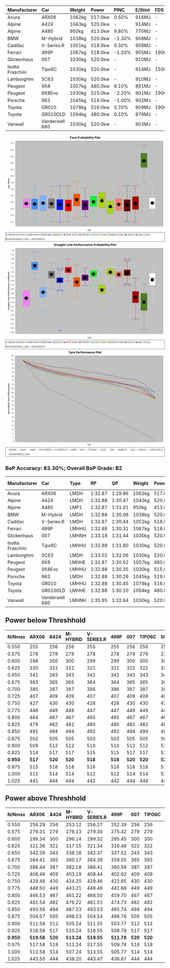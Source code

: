 | Manufacturer     | Car            | Weight | Power   | PINC    | E/Stint | FDS     |
|:-|:-|:-|:-|:-|:-|:-|
| Acura            | ARX06          | 1062kg | 517.0kw | 0.50%   | 916MJ   |    -    |
| Alpine           | A424           | 1043kg | 520.0kw |    -    | 914MJ   |    -    |
| Alpine           | A480           | 950kg  | 413.0kw | 9.80%   | 770MJ   |    -    |
| BMW              | M-Hybrid       | 1038kg | 520.0kw | -1.30%  | 908MJ   |    -    |
| Cadillac         | V-Series.R     | 1051kg | 518.0kw | 0.30%   | 908MJ   |    -    |
| Ferrari          | 499P           | 1067kg | 518.0kw | -1.20%  | 905MJ   | 190kph  |
| Glickenhaus      | 007            | 1030kg | 520.0kw |    -    | 910MJ   |    -    |
| Isotta Fraschini | Tipo6C         | 1030kg | 520.0kw |    -    | 914MJ   | 150kph  |
| Lamborghini      | SC63           | 1030kg | 520.0kw |    -    | 910MJ   |    -    |
| Peugeot          | 9X8            | 1057kg | 480.0kw | 8.10%   | 891MJ   |    -    |
| Peugeot          | 9X8Evo         | 1030kg | 515.0kw | -2.20%  | 901MJ   | 190kph  |
| Porsche          | 963            | 1045kg | 519.0kw | -1.00%  | 902MJ   |    -    |
| Toyota           | GR010          | 1078kg | 516.0kw | 0.70%   | 909MJ   | 190kph  |
| Toyota           | GR010OLD       | 1094kg | 480.0kw | 0.10%   | 879MJ   |    -    |
| Vanwall          | Vanderwell 680 | 1030kg | 520.0kw |    -    | 903MJ   |    -    |

![PACECHART](./IMG/AUTO.png)
![STRAIGHTLINEPERFORMANCECHART](./IMG/AUTO_sp.png)
![TYREPERFORMANCECHART](./IMG/AUTO_tw.png)

### BoP Accuracy: 83.30%; Overall BoP Grade: B2
| Manufacturer     | Car            | Type  | RP      | QP      | Weight | Power¹  | Threshhold | PINC    | Power²   | E/Stint | AVG Vmax  | FDS     | RDLC | L/Stint | BOP-Grade | Model Accuracy | Model Points | Match%  | SimDiff |
|:-|:-|:-|:-|:-|:-|:-|:-|:-|:-|:-|:-|:-|:-|:-|:-|:-|:-|:-|:-|
| Acura            | ARX06          | LMDH  | 1:32.87 | 1:29.86 | 1062kg | 517.0kw | 250.0kph   | 0.50%   | 519.60kw |  916MJ  | 297.73kph |    -    | 1.01 | 39      | +D1       | 100.00%        | 995          | 68.74%  | #       |
| Alpine           | A424           | LMDH  | 1:32.88 | 1:30.47 | 1043kg | 520.0kw | 0.0kph     |    -    | 520.00kw |  914MJ  | 310.53kph |    -    | 1.01 | 39      | ~A1       | 86.43%         | 618          | 95.02%  | #       |
| Alpine           | A480           | LMP1  | 1:32.87 | 1:31.01 |  950kg | 413.0kw | 250.0kph   | 9.80%   | 453.50kw |  770MJ  | 299.25kph |    -    | 0.98 | 37      | ~A1       | 68.63%         | 967          | 100.00% | ±0.11s  |
| BMW              | M-Hybrid       | LMDH  | 1:32.88 | 1:30.06 | 1038kg | 520.0kw | 250.0kph   | -1.30%  | 513.20kw |  908MJ  | 307.07kph |    -    | 1.02 | 39      | +B1       | 93.77%         | 1672         | 89.94%  | #       |
| Cadillac         | V-Series.R     | LMDH  | 1:32.87 | 1:30.44 | 1051kg | 518.0kw | 250.0kph   | 0.30%   | 519.60kw |  908MJ  | 303.64kph |    -    | 1.01 | 39      | ~A1       | 83.12%         | 1921         | 96.14%  | ±1.58s  |
| Ferrari          | 499P           | LMHHU | 1:32.88 | 1:30.31 | 1067kg | 518.0kw | 250.0kph   | -1.20%  | 511.80kw |  905MJ  | 306.68kph | 190kph  | 1.02 | 39      | ~A1       | 69.49%         | 1950         | 100.00% | ±1.73s  |
| Glickenhaus      | 007            | LMHNH | 1:33.18 | 1:31.44 | 1030kg | 520.0kw | 0.0kph     |    -    | 520.00kw |  910MJ  | 305.34kph |    -    | 0.97 | 39      | ~A1       | 89.50%         | 1518         | 100.00% | ±2.57s  |
| Isotta Fraschini | Tipo6C         | LMHHU | 1:32.88 | 1:31.80 | 1030kg | 520.0kw | 0.0kph     |    -    | 520.00kw |  914MJ  | 307.01kph | 150kph  | 1.07 | 39      | +C2       | 73.56%         | 64           | 73.15%  | #       |
| Lamborghini      | SC63           | LMDH  | 1:33.02 | 1:32.06 | 1030kg | 520.0kw | 0.0kph     |    -    | 520.00kw |  910MJ  | 308.06kph |    -    | 1.05 | 39      | +A2       | 95.82%         | 459          | 93.82%  | #       |
| Peugeot          | 9X8            | LMHHE | 1:32.87 | 1:30.52 | 1057kg | 480.0kw | 250.0kph   | 8.10%   | 518.90kw |  891MJ  | 299.50kph |    -    | 1.01 | 39      | -A2       | 88.75%         | 2383         | 93.00%  | ±0.93s  |
| Peugeot          | 9X8Evo         | LMHHU | 1:32.88 | 1:30.35 | 1030kg | 515.0kw | 250.0kph   | -2.20%  | 503.70kw |  901MJ  | 307.42kph | 190kph  | 1.03 | 39      | ~A1       | 66.97%         | 221          | 100.00% | #       |
| Porsche          | 963            | LMDH  | 1:32.88 | 1:30.26 | 1045kg | 519.0kw | 250.0kph   | -1.00%  | 513.80kw |  902MJ  | 306.34kph |    -    | 1.01 | 39      | ~A1       | 81.02%         | 5243         | 98.20%  | ±1.85s  |
| Toyota           | GR010          | LMHHU | 1:32.88 | 1:30.45 | 1078kg | 516.0kw | 250.0kph   | 0.70%   | 519.60kw |  909MJ  | 305.50kph | 190kph  | 1.01 | 39      | ~A1       | 73.70%         | 2701         | 100.00% | ±1.28s  |
| Toyota           | GR010OLD       | LMHHE | 1:32.88 | 1:30.10 | 1094kg | 480.0kw | 250.0kph   | 0.10%   | 480.50kw |  879MJ  | 292.28kph |    -    | 1.00 | 39      | -B1       | 99.03%         | 1536         | 88.46%  | ±0.55s  |
| Vanwall          | Vanderwell 680 | LMHNH | 1:35.95 | 1:32.64 | 1030kg | 520.0kw | 0.0kph     |    -    | 520.00kw |  903MJ  | 298.05kph |    -    | 1.02 | 39      | +Ω2       | 97.01%         | 649          | -46.94% | ±0.59s  |

## Power below Threshhold
| N/Nmax    | ARX06   | A424    | M-HYBRID | V-SERIES.R | 499P    | 007     | TIPO6C  | SC63    | 9X8     | 9X8EVO  | 963     | GR010   | GR010OLD | VANDERWELL 680 | ​     | RPM      | A480       |
|:-|:-|:-|:-|:-|:-|:-|:-|:-|:-|:-|:-|:-|:-|:-|:-|:-|:-|
|  0.550    |  255    |  256    |  256     |  255       |  255    |  256    |  256    |  256    |  236    |  254    |  256    |  254    |  236     |  256           |  ​    |   --     |  0.00      |
|  0.575    |  278    |  279    |  279     |  278       |  278    |  279    |  279    |  279    |  258    |  277    |  279    |  277    |  258     |  279           |  ​    |   --     |  0.00      |
|  0.600    |  298    |  300    |  300     |  299       |  299    |  300    |  300    |  300    |  277    |  297    |  299    |  298    |  277     |  300           |  ​    |   --     |  0.00      |
|  0.625    |  320    |  322    |  322     |  321       |  321    |  322    |  322    |  322    |  297    |  319    |  321    |  319    |  297     |  322           |  ​    |   --     |  0.00      |
|  0.650    |  341    |  343    |  343     |  342       |  342    |  343    |  343    |  343    |  317    |  340    |  342    |  340    |  317     |  343           |  ​    |   --     |  0.00      |
|  0.675    |  363    |  365    |  365     |  364       |  364    |  365    |  365    |  365    |  337    |  362    |  364    |  362    |  337     |  365           |  ​    |   --     |  0.00      |
|  0.700    |  385    |  387    |  387     |  386       |  386    |  387    |  387    |  387    |  358    |  383    |  386    |  384    |  358     |  387           |  ​    |   --     |  0.00      |
|  0.725    |  407    |  409    |  409     |  407       |  407    |  409    |  409    |  409    |  378    |  405    |  408    |  406    |  378     |  409           |  ​    |   --     |  0.00      |
|  0.750    |  427    |  430    |  430     |  428       |  428    |  430    |  430    |  430    |  397    |  426    |  429    |  427    |  397     |  430           |  ​    |   --     |  0.00      |
|  0.775    |  446    |  449    |  449     |  447       |  447    |  449    |  449    |  449    |  415    |  445    |  448    |  446    |  415     |  449           |  ​    |  5000    |  256.09    |
|  0.800    |  464    |  467    |  467     |  465       |  465    |  467    |  467    |  467    |  431    |  463    |  466    |  463    |  431     |  467           |  ​    |  5500    |  302.11    |
|  0.825    |  479    |  482    |  482     |  480       |  480    |  482    |  482    |  482    |  445    |  478    |  481    |  478    |  445     |  482           |  ​    |  6000    |  338.12    |
|  0.850    |  491    |  494    |  494     |  492       |  492    |  494    |  494    |  494    |  456    |  489    |  493    |  490    |  456     |  494           |  ​    |  6500    |  382.14    |
|  0.875    |  502    |  505    |  505     |  503       |  503    |  505    |  505    |  505    |  466    |  500    |  504    |  501    |  466     |  505           |  ​    |  7000    |  426.15    |
|  0.900    |  509    |  512    |  512     |  510       |  510    |  512    |  512    |  512    |  472    |  507    |  511    |  508    |  472     |  512           |  ​    |  7500    |  437.15    |
|  0.925    |  514    |  517    |  517     |  515       |  515    |  517    |  517    |  517    |  477    |  512    |  516    |  513    |  477     |  517           |  ​    |  8000    |  433.15    |
| **0.950** | **517** | **520** | **520**  | **518**    | **518** | **520** | **520** | **520** | **480** | **515** | **519** | **516** | **480**  | **520**        | **​** | **8500** | **436.15** |
|  0.975    |  515    |  518    |  518     |  516       |  516    |  518    |  518    |  518    |  478    |  513    |  517    |  514    |  478     |  518           |  ​    |  9000    |  218.08    |
|  1.000    |  511    |  514    |  514     |  512       |  512    |  514    |  514    |  514    |  475    |  509    |  513    |  510    |  475     |  514           |  ​    |   --     |  0.00      |
|  1.025    |  441    |  444    |  444     |  442       |  442    |  444    |  444    |  444    |  410    |  440    |  443    |  441    |  410     |  444           |  ​    |   --     |  0.00      |

## Power above Threshhold
| N/Nmax    | ARX06      | A424    | M-HYBRID   | V-SERIES.R | 499P       | 007     | TIPO6C  | SC63    | 9X8        | 9X8EVO     | 963        | GR010      | GR010OLD   | VANDERWELL 680 | ​     | RPM      | A480       |
|:-|:-|:-|:-|:-|:-|:-|:-|:-|:-|:-|:-|:-|:-|:-|:-|:-|:-|
|  0.550    |  256.29    |  256    |  253.12    |  256.27    |  252.39    |  256    |  256    |  256    |  255.43    |  248.33    |  253.40    |  256.30    |  236.24    |  256           |  ​    |   --     |  0.00      |
|  0.575    |  279.31    |  279    |  276.13    |  279.30    |  275.42    |  279    |  279    |  279    |  278.47    |  271.36    |  276.44    |  279.33    |  258.26    |  279           |  ​    |   --     |  0.00      |
|  0.600    |  299.34    |  300    |  296.14    |  299.32    |  295.45    |  300    |  300    |  300    |  299.51    |  291.39    |  296.47    |  299.35    |  277.28    |  300           |  ​    |   --     |  0.00      |
|  0.625    |  321.36    |  322    |  317.15    |  321.34    |  316.48    |  322    |  322    |  322    |  321.55    |  311.41    |  317.50    |  321.38    |  297.30    |  322           |  ​    |   --     |  0.00      |
|  0.650    |  342.39    |  343    |  338.16    |  342.37    |  337.52    |  343    |  343    |  343    |  342.58    |  332.44    |  338.53    |  342.40    |  317.32    |  343           |  ​    |   --     |  0.00      |
|  0.675    |  364.41    |  365    |  360.17    |  364.39    |  359.55    |  365    |  365    |  365    |  364.62    |  353.47    |  360.57    |  364.43    |  337.34    |  365           |  ​    |   --     |  0.00      |
|  0.700    |  386.44    |  387    |  382.18    |  386.41    |  380.58    |  387    |  387    |  387    |  386.66    |  374.50    |  382.60    |  386.46    |  358.36    |  387           |  ​    |   --     |  0.00      |
|  0.725    |  408.46    |  409    |  403.19    |  408.44    |  402.62    |  409    |  409    |  409    |  407.69    |  395.53    |  403.64    |  408.48    |  378.38    |  409           |  ​    |   --     |  0.00      |
|  0.750    |  429.48    |  430    |  424.20    |  429.46    |  422.65    |  430    |  430    |  430    |  428.73    |  416.55    |  424.67    |  429.51    |  397.40    |  430           |  ​    |   --     |  0.00      |
|  0.775    |  448.50    |  449    |  443.21    |  448.48    |  441.68    |  449    |  449    |  449    |  447.76    |  435.58    |  443.70    |  448.53    |  415.41    |  449           |  ​    |  5000    |  256.09    |
|  0.800    |  466.53    |  467    |  461.22    |  466.50    |  459.70    |  467    |  467    |  467    |  465.79    |  452.60    |  461.73    |  466.55    |  431.43    |  467           |  ​    |  5500    |  302.11    |
|  0.825    |  481.54    |  482    |  476.22    |  481.51    |  474.73    |  482    |  482    |  482    |  480.82    |  467.62    |  476.75    |  481.57    |  445.44    |  482           |  ​    |  6000    |  338.12    |
|  0.850    |  493.56    |  494    |  487.23    |  493.53    |  485.74    |  494    |  494    |  494    |  492.84    |  478.64    |  487.77    |  493.58    |  456.46    |  494           |  ​    |  6500    |  382.14    |
|  0.875    |  504.57    |  505    |  498.23    |  504.54    |  496.76    |  505    |  505    |  505    |  503.85    |  488.65    |  498.79    |  504.59    |  466.47    |  505           |  ​    |  7000    |  426.15    |
|  0.900    |  511.58    |  512    |  505.24    |  511.55    |  503.77    |  512    |  512    |  512    |  510.87    |  495.66    |  505.80    |  511.60    |  472.47    |  512           |  ​    |  7500    |  437.15    |
|  0.925    |  516.58    |  517    |  510.24    |  516.55    |  508.78    |  517    |  517    |  517    |  515.87    |  500.67    |  510.81    |  516.61    |  477.48    |  517           |  ​    |  8000    |  433.15    |
| **0.950** | **519.58** | **520** | **513.24** | **519.55** | **511.78** | **520** | **520** | **520** | **518.88** | **503.67** | **513.81** | **519.61** | **480.48** | **520**        | **​** | **8500** | **436.15** |
|  0.975    |  517.58    |  518    |  511.24    |  517.55    |  509.78    |  518    |  518    |  518    |  516.88    |  501.67    |  511.81    |  517.61    |  478.48    |  518           |  ​    |  9000    |  218.08    |
|  1.000    |  513.58    |  514    |  507.24    |  513.55    |  505.77    |  514    |  514    |  514    |  512.87    |  498.66    |  507.80    |  513.60    |  475.47    |  514           |  ​    |   --     |  0.00      |
|  1.025    |  443.50    |  444    |  438.20    |  443.47    |  436.67    |  444    |  444    |  444    |  442.75    |  430.57    |  438.69    |  443.52    |  410.41    |  444           |  ​    |   --     |  0.00      |
